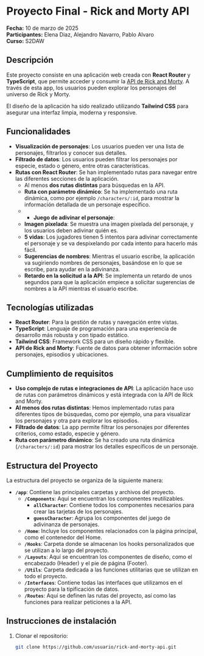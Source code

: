 # Proyecto Final - Rick and Morty API

**Fecha:** 10 de marzo de 2025  
**Participantes:** Elena Diaz, Alejandro Navarro, Pablo Alvaro  
**Curso:** S2DAW

## Descripción

Este proyecto consiste en una aplicación web creada con **React Router** y **TypeScript**, que permite acceder y consumir la [API de Rick and Morty](https://rickandmortyapi.com/). A través de esta app, los usuarios pueden explorar los personajes del universo de Rick y Morty.

El diseño de la aplicación ha sido realizado utilizando **Tailwind CSS** para asegurar una interfaz limpia, moderna y responsive.

## Funcionalidades

- **Visualización de personajes**: Los usuarios pueden ver una lista de personajes, filtrarlos y conocer sus detalles.
- **Filtrado de datos**: Los usuarios pueden filtrar los personajes por especie, estado o género, entre otras características.
- **Rutas con React Router**: Se han implementado rutas para navegar entre las diferentes secciones de la aplicación.
  - Al menos **dos rutas distintas** para búsquedas en la API.
  - **Ruta con parámetro dinámico**: Se ha implementado una ruta dinámica, como por ejemplo `/characters/:id`, para mostrar la información detallada de un personaje específico.
  - - **Juego de adivinar el personaje**:
  - **Imagen pixelada**: Se muestra una imagen pixelada del personaje, y los usuarios deben adivinar quién es.
  - **5 vidas**: Los jugadores tienen 5 intentos para adivinar correctamente el personaje y se va despixelando por cada intento para hacerlo más fácil.
  - **Sugerencias de nombres**: Mientras el usuario escribe, la aplicación va sugiriendo nombres de personajes, basándose en lo que se escribe, para ayudar en la adivinanza.
  - **Retardo en la solicitud a la API**: Se implementa un retardo de unos segundos para que la aplicación empiece a solicitar sugerencias de nombres a la API mientras el usuario escribe.

## Tecnologías utilizadas

- **React Router**: Para la gestión de rutas y navegación entre vistas.
- **TypeScript**: Lenguaje de programación para una experiencia de desarrollo más robusta y con tipado estático.
- **Tailwind CSS**: Framework CSS para un diseño rápido y flexible.
- **API de Rick and Morty**: Fuente de datos para obtener información sobre personajes, episodios y ubicaciones.

## Cumplimiento de requisitos

- **Uso complejo de rutas e integraciones de API**: La aplicación hace uso de rutas con parámetros dinámicos y está integrada con la API de Rick and Morty.
- **Al menos dos rutas distintas**: Hemos implementado rutas para diferentes tipos de búsquedas, como por ejemplo, una para visualizar los personajes y otra para explorar los episodios.
- **Filtrado de datos**: La app permite filtrar los personajes por diferentes criterios, como estado, especie y género.
- **Ruta con parámetro dinámico**: Se ha creado una ruta dinámica (`/characters/:id`) para mostrar los detalles específicos de un personaje.

## Estructura del Proyecto

La estructura del proyecto se organiza de la siguiente manera:

- **`/app`**: Contiene las principales carpetas y archivos del proyecto.
  - **`/Components`**: Aquí se encuentran los componentes reutilizables.
    - **`allCharacter`**: Contiene todos los componentes necesarios para crear las tarjetas de los personajes.
    - **`guessCharacter`**: Agrupa los componentes del juego de adivinanza de personajes.
  - **`/Home`**: Incluye los componentes relacionados con la página principal, como el contenedor del Home.
  - **`/Hooks`**: Carpeta donde se almacenan los hooks personalizados que se utilizan a lo largo del proyecto.
  - **`/Layouts`**: Aquí se encuentran los componentes de diseño, como el encabezado (Header) y el pie de página (Footer).
  - **`/Utils`**: Carpeta dedicada a las funciones utilitarias que se utilizan en todo el proyecto.
  - **`/Interfaces`**: Contiene todas las interfaces que utilizamos en el proyecto para la tipificación de datos.
  - **`/Routes`**: Aquí se definen las rutas del proyecto, así como las funciones para realizar peticiones a la API.



## Instrucciones de instalación

1. Clonar el repositorio:
   ```bash
   git clone https://github.com/usuario/rick-and-morty-api.git

